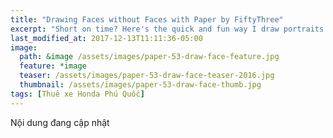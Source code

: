 ```yaml
---
title: "Drawing Faces without Faces with Paper by FiftyThree"
excerpt: "Short on time? Here's the quick and fun way I draw portraits using Paper by FiftyThree."
last_modified_at: 2017-12-13T11:11:36-05:00
image: 
  path: &image /assets/images/paper-53-draw-face-feature.jpg
  feature: *image
  teaser: /assets/images/paper-53-draw-face-teaser-2016.jpg
  thumbnail: /assets/images/paper-53-draw-face-thumb.jpg
tags: [Thuê xe Honda Phú Quốc]
---
```


Nội dung đang cập nhật